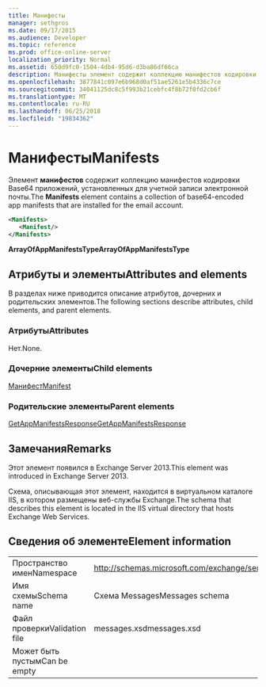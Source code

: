 ```yaml
---
title: Манифесты
manager: sethgros
ms.date: 09/17/2015
ms.audience: Developer
ms.topic: reference
ms.prod: office-online-server
localization_priority: Normal
ms.assetid: 650d9fc0-1504-4db4-95d6-d3ba86df66ca
description: Манифесты элемент содержит коллекцию манифестов кодировки Base64 приложений, установленных для учетной записи электронной почты.
ms.openlocfilehash: 3877841c097e6b968d0af51ae5261e5b4336c7ce
ms.sourcegitcommit: 34041125dc8c5f993b21cebfc4f8b72f0fd2cb6f
ms.translationtype: MT
ms.contentlocale: ru-RU
ms.lasthandoff: 06/25/2018
ms.locfileid: "19834362"
---
```

# <a name="manifests"></a><span data-ttu-id="13b17-103">Манифесты</span><span class="sxs-lookup"><span data-stu-id="13b17-103">Manifests</span></span>

<span data-ttu-id="13b17-104">Элемент **манифестов** содержит коллекцию манифестов кодировки Base64 приложений, установленных для учетной записи электронной почты.</span><span class="sxs-lookup"><span data-stu-id="13b17-104">The **Manifests** element contains a collection of base64-encoded app manifests that are installed for the email account.</span></span> 
  
```XML
<Manifests>
   <Manifest/>
</Manifests>
```

 <span data-ttu-id="13b17-105">**ArrayOfAppManifestsType**</span><span class="sxs-lookup"><span data-stu-id="13b17-105">**ArrayOfAppManifestsType**</span></span>
## <a name="attributes-and-elements"></a><span data-ttu-id="13b17-106">Атрибуты и элементы</span><span class="sxs-lookup"><span data-stu-id="13b17-106">Attributes and elements</span></span>

<span data-ttu-id="13b17-107">В разделах ниже приводится описание атрибутов, дочерних и родительских элементов.</span><span class="sxs-lookup"><span data-stu-id="13b17-107">The following sections describe attributes, child elements, and parent elements.</span></span>
  
### <a name="attributes"></a><span data-ttu-id="13b17-108">Атрибуты</span><span class="sxs-lookup"><span data-stu-id="13b17-108">Attributes</span></span>

<span data-ttu-id="13b17-109">Нет.</span><span class="sxs-lookup"><span data-stu-id="13b17-109">None.</span></span>
  
### <a name="child-elements"></a><span data-ttu-id="13b17-110">Дочерние элементы</span><span class="sxs-lookup"><span data-stu-id="13b17-110">Child elements</span></span>

[<span data-ttu-id="13b17-111">Манифест</span><span class="sxs-lookup"><span data-stu-id="13b17-111">Manifest</span></span>](manifest.md)
  
### <a name="parent-elements"></a><span data-ttu-id="13b17-112">Родительские элементы</span><span class="sxs-lookup"><span data-stu-id="13b17-112">Parent elements</span></span>

[<span data-ttu-id="13b17-113">GetAppManifestsResponse</span><span class="sxs-lookup"><span data-stu-id="13b17-113">GetAppManifestsResponse</span></span>](getappmanifestsresponse.md)
  
## <a name="remarks"></a><span data-ttu-id="13b17-114">Замечания</span><span class="sxs-lookup"><span data-stu-id="13b17-114">Remarks</span></span>

<span data-ttu-id="13b17-115">Этот элемент появился в Exchange Server 2013.</span><span class="sxs-lookup"><span data-stu-id="13b17-115">This element was introduced in Exchange Server 2013.</span></span>
  
<span data-ttu-id="13b17-116">Схема, описывающая этот элемент, находится в виртуальном каталоге IIS, в котором размещены веб-службы Exchange.</span><span class="sxs-lookup"><span data-stu-id="13b17-116">The schema that describes this element is located in the IIS virtual directory that hosts Exchange Web Services.</span></span>
  
## <a name="element-information"></a><span data-ttu-id="13b17-117">Сведения об элементе</span><span class="sxs-lookup"><span data-stu-id="13b17-117">Element information</span></span>

|||
|:-----|:-----|
|<span data-ttu-id="13b17-118">Пространство имен</span><span class="sxs-lookup"><span data-stu-id="13b17-118">Namespace</span></span>  <br/> |http://schemas.microsoft.com/exchange/services/2006/messages  <br/> |
|<span data-ttu-id="13b17-119">Имя схемы</span><span class="sxs-lookup"><span data-stu-id="13b17-119">Schema name</span></span>  <br/> |<span data-ttu-id="13b17-120">Схема Messages</span><span class="sxs-lookup"><span data-stu-id="13b17-120">Messages schema</span></span>  <br/> |
|<span data-ttu-id="13b17-121">Файл проверки</span><span class="sxs-lookup"><span data-stu-id="13b17-121">Validation file</span></span>  <br/> |<span data-ttu-id="13b17-122">messages.xsd</span><span class="sxs-lookup"><span data-stu-id="13b17-122">messages.xsd</span></span>  <br/> |
|<span data-ttu-id="13b17-123">Может быть пустым</span><span class="sxs-lookup"><span data-stu-id="13b17-123">Can be empty</span></span>  <br/> ||
   

